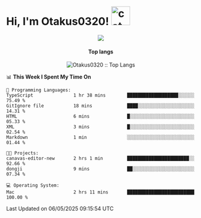 <h1> Hi, I'm Otakus0320! <img src="https://media.giphy.com/media/mGcNjsfWAjY5AEZNw6/giphy.gif" width="50" alt="cat"></h1>

<p align="center"><a href="https://wakatime.com/@044d69d0-1253-4f60-96b6-5d19a0f9dde5"><img src="https://wakatime.com/badge/user/044d69d0-1253-4f60-96b6-5d19a0f9dde5.svg" /></a></p>

<h4 align="center">Top langs</h4>

<p align="center"><img src="https://github-readme-stats.vercel.app/api/top-langs/?username=Otakus0320&langs_count=10&theme=tokyonight&layout=compact&timestamp={{random_number}}" alt="Otakus0320 :: Top Langs" /></p>

<!--START_SECTION:waka-->
📊 **This Week I Spent My Time On** 

```text
💬 Programming Languages: 
TypeScript               1 hr 38 mins        ███████████████████░░░░░░   75.49 % 
GitIgnore file           18 mins             ████░░░░░░░░░░░░░░░░░░░░░   14.31 % 
HTML                     6 mins              █░░░░░░░░░░░░░░░░░░░░░░░░   05.33 % 
XML                      3 mins              █░░░░░░░░░░░░░░░░░░░░░░░░   02.54 % 
Markdown                 1 min               ░░░░░░░░░░░░░░░░░░░░░░░░░   01.44 % 

🐱‍💻 Projects: 
canavas-editor-new       2 hrs 1 min         ███████████████████████░░   92.66 % 
dongji                   9 mins              ██░░░░░░░░░░░░░░░░░░░░░░░   07.34 % 

💻 Operating System: 
Mac                      2 hrs 11 mins       █████████████████████████   100.00 % 
```


 Last Updated on 06/05/2025 09:15:54 UTC
<!--END_SECTION:waka-->
